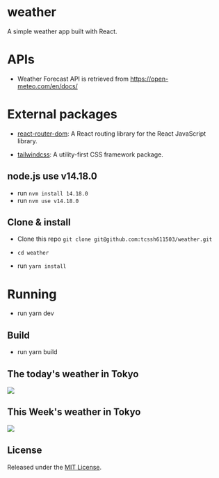 # weather 

A simple weather app built with React.

# APIs
+ Weather Forecast API is retrieved from https://open-meteo.com/en/docs/

# External packages
+ [react-router-dom](https://github.com/remix-run/react-router): A React routing library for the React JavaScript library.

+ [tailwindcss](https://tailwindcss.com/): A utility-first CSS framework package.

## node.js use v14.18.0
+ run `nvm install 14.18.0`
+ run `nvm use v14.18.0 `

## Clone & install
+ Clone this repo `git clone git@github.com:tcssh611503/weather.git`

+ `cd weather`
+ run `yarn install`

# Running
+ run yarn dev

## Build 
+ run yarn build

## The today's weather in Tokyo

![](https://imgur.com/fIMBwvk.png)

## This Week's weather in Tokyo

![](https://imgur.com/LFZyWnO.png)

## License
Released under the [MIT License](http://opensource.org/licenses/MIT).
